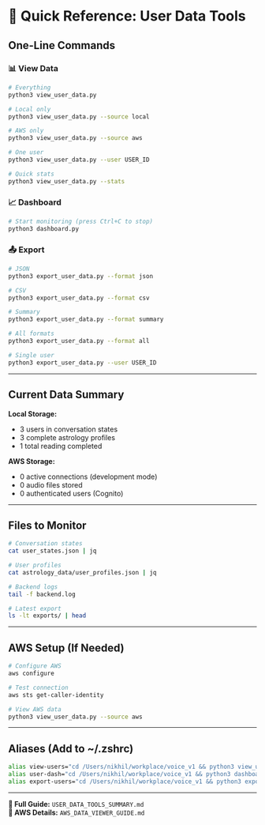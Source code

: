 # 🎯 Quick Reference: User Data Tools

## One-Line Commands

### 📊 View Data
```bash
# Everything
python3 view_user_data.py

# Local only
python3 view_user_data.py --source local

# AWS only  
python3 view_user_data.py --source aws

# One user
python3 view_user_data.py --user USER_ID

# Quick stats
python3 view_user_data.py --stats
```

### 📈 Dashboard
```bash
# Start monitoring (press Ctrl+C to stop)
python3 dashboard.py
```

### 📤 Export
```bash
# JSON
python3 export_user_data.py --format json

# CSV
python3 export_user_data.py --format csv

# Summary
python3 export_user_data.py --format summary

# All formats
python3 export_user_data.py --format all

# Single user
python3 export_user_data.py --user USER_ID
```

---

## Current Data Summary

**Local Storage:**
- 3 users in conversation states
- 3 complete astrology profiles
- 1 total reading completed

**AWS Storage:**
- 0 active connections (development mode)
- 0 audio files stored
- 0 authenticated users (Cognito)

---

## Files to Monitor

```bash
# Conversation states
cat user_states.json | jq

# User profiles
cat astrology_data/user_profiles.json | jq

# Backend logs
tail -f backend.log

# Latest export
ls -lt exports/ | head
```

---

## AWS Setup (If Needed)

```bash
# Configure AWS
aws configure

# Test connection
aws sts get-caller-identity

# View AWS data
python3 view_user_data.py --source aws
```

---

## Aliases (Add to ~/.zshrc)

```bash
alias view-users="cd /Users/nikhil/workplace/voice_v1 && python3 view_user_data.py"
alias user-dash="cd /Users/nikhil/workplace/voice_v1 && python3 dashboard.py"
alias export-users="cd /Users/nikhil/workplace/voice_v1 && python3 export_user_data.py"
```

---

**📖 Full Guide:** `USER_DATA_TOOLS_SUMMARY.md`  
**🔧 AWS Details:** `AWS_DATA_VIEWER_GUIDE.md`

